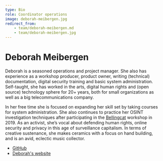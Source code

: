 ```yaml
---
type: Bio
role: Coordinator operations
image: deborah-meibergen.jpg
redirect_from:
    - team/deborah-meibergen.md
    - team/deborah-meibergen.jpg
---
```


# Deborah Meibergen

Deborah is a seasoned operations and project manager. She also has experience as a workshop producer, product owner, writing (technical) documentation, digital security training and basic system administration. Self-taught, she has worked in the arts, digital human rights and (open source) technology sphere for 20+ years, both for small organizations as well as a big telecommunications company.

In her free time she is focused on expanding her skill set by taking courses for system administration. She also continues to practice her OSINT investigation techniques after participating in the [Bellingcat](https://www.bellingcat.com/) workshop in 2019. As an activist, she’s vocal about defending human rights, online security and privacy in this age of surveillance capitalism. In terms of creative sustenance, she makes ceramics with a focus on hand building, and is an avid, eclectic music collector.

* [GitHub](https://github.com/demkodo)
* [Deborah's website](https://villastraylight.nl/)
